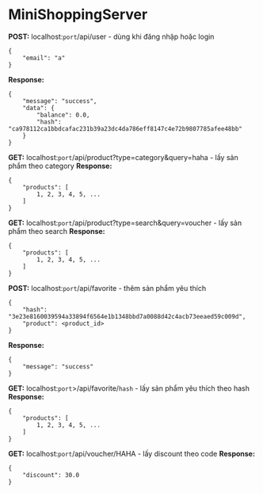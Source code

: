 # MiniShoppingServer

**POST:** localhost:`port`/api/user - dùng khi đăng nhập hoặc login
```
{
    "email": "a"
}
```
**Response:** 
```
{
    "message": "success",
    "data": {
        "balance": 0.0,
        "hash": "ca978112ca1bbdcafac231b39a23dc4da786eff8147c4e72b9807785afee48bb"
    }
}
```

**GET:** localhost:`port`/api/product?type=category&query=haha - lấy sản phẩm theo category
**Response:** 
```
{
    "products": [
        1, 2, 3, 4, 5, ...
    ]
}
```

**GET:** localhost:`port`/api/product?type=search&query=voucher - lấy sản phẩm theo search
**Response:** 
```
{
    "products": [
        1, 2, 3, 4, 5, ...
    ]
}
```

**POST:** localhost:`port`/api/favorite - thêm sản phẩm yêu thích
```
{
    "hash": "3e23e8160039594a33894f6564e1b1348bbd7a0088d42c4acb73eeaed59c009d",
    "product": <product_id>
}
```
**Response:** 
```
{
    "message": "success"
}
```

**GET:** localhost:`port`>/api/favorite/`hash` - lấy sản phẩm yêu thích theo hash
**Response:** 
```
{
    "products": [
        1, 2, 3, 4, 5, ...
    ]
}
```

**GET:** localhost:`port`/api/voucher/HAHA - lấy discount theo code
**Response:** 
```
{
    "discount": 30.0
}
```
